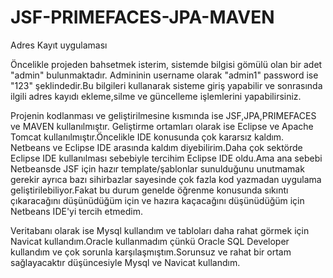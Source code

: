 # JSF-PRIMEFACES-JPA-MAVEN
Adres Kayıt uygulaması

 Öncelikle projeden bahsetmek isterim, sistemde bilgisi gömülü olan bir adet "admin" bulunmaktadır.
 Admininin username olarak "admin1" password ise "123" şeklindedir.Bu bilgileri kullanarak sisteme giriş yapabilir
 ve sonrasında ilgili adres kayıdı ekleme,silme ve güncelleme işlemlerini yapabilirsiniz.
 
 Projenin  kodlanması ve geliştirilmesine kısmında ise JSF,JPA,PRIMEFACES ve MAVEN kullanılmıştır.
 Geliştirme ortamları olarak ise Eclipse ve Apache Tomcat kullanılmıştır.Öncelikle IDE konusunda çok kararsız kaldım. Netbeans  ve Eclipse IDE arasında kaldım diyebilirim.Daha çok sektörde Eclipse IDE  kullanılması sebebiyle tercihim Eclipse IDE oldu.Ama ana sebebi Netbeansde JSF için hazır template/şablonlar sunulduğunu unutmamak  gerekir ayrıca bazı sihirbazlar sayesinde çok fazla kod yazmadan uygulama geliştirilebiliyor.Fakat bu durum genelde öğrenme konusunda sıkıntı çıkaracağını düşünüdüğüm için ve hazıra kaçacağını düşünüdüğüm için Netbeans IDE'yi  tercih etmedim.
 
 Veritabanı olarak ise Mysql kullandım ve tabloları daha rahat görmek için Navicat kullandım.Oracle kullanmadım çünkü Oracle SQL Developer kullandım ve çok sorunla karşılaşmıştım.Sorunsuz ve rahat bir ortam sağlayacaktır düşüncesiyle Mysql ve Navicat kullandım.
 

